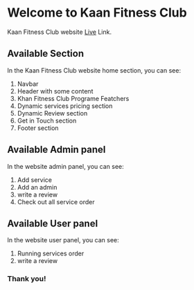 # Welcome to Kaan Fitness Club

Kaan Fitness Club website [Live](https://kaan-fitness.web.app/) Link.

## Available Section

In the Kaan Fitness Club website home section, you can see:

1) Navbar
2) Header with some content
3) Khan Fitness Club Programe Featchers
4) Dynamic services pricing section
5) Dynamic Review section
6) Get in Touch section
7) Footer section

## Available Admin panel
In the  website admin panel, you can see:
1) Add service
2) Add an admin
3) write a review
4) Check out all service order


## Available User panel
In the  website user panel, you can see:

1) Running services order 
2) write a review


### Thank you!


